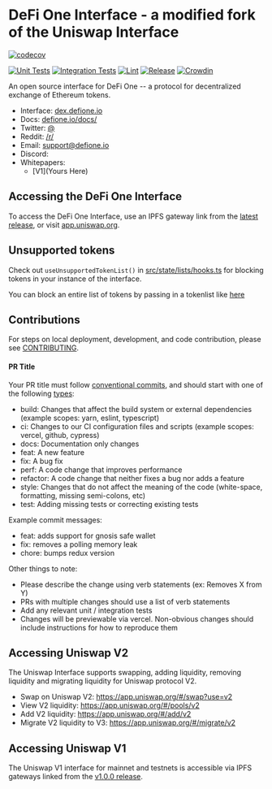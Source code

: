 # DeFi One Interface - a modified fork of the Uniswap Interface

[![codecov](https://codecov.io/gh/Uniswap/interface/branch/main/graph/badge.svg?token=YVT2Y86O82)](https://codecov.io/gh/Uniswap/interface)

[![Unit Tests](https://github.com/DeFi-1/interface/actions/workflows/unit-tests.yaml/badge.svg)](https://github.com/DeFi-1/interface/actions/workflows/unit-tests.yaml)
[![Integration Tests](https://github.com/DeFi-1/interface/actions/workflows/integration-tests.yaml/badge.svg)](https://github.com/DeFi-1/interface/actions/workflows/integration-tests.yaml)
[![Lint](https://github.com/DeFi-1/interface/actions/workflows/lint.yml/badge.svg)](https://github.com/DeFi-1/interface/actions/workflows/lint.yml)
[![Release](https://github.com/DeFi-1/interface/actions/workflows/release.yaml/badge.svg)](https://github.com/DeFi-1/interface/actions/workflows/release.yaml)
[![Crowdin](https://badges.crowdin.net/uniswap-interface/localized.svg)](https://crowdin.com/project/uniswap-interface)

An open source interface for DeFi One -- a protocol for decentralized exchange of Ethereum tokens.

- Interface: [dex.defione.io](https://dex.defione.io)
- Docs: [defione.io/docs/](https://docs.defione.io)
- Twitter: [@](https://twitter.com)
- Reddit: [/r/](https://www.reddit.com/)
- Email: [support@defione.io](mailto:support@defione.io)
- Discord: [](https://discord.com)
- Whitepapers:
  - [V1](Yours Here)
  
## Accessing the DeFi One Interface

To access the DeFi One Interface, use an IPFS gateway link from the
[latest release](https://github.com/DeFi-1/uniswap-interface/releases/latest),
or visit [app.uniswap.org](https://app.uniswap.org).

## Unsupported tokens

Check out `useUnsupportedTokenList()` in [src/state/lists/hooks.ts](./src/state/lists/hooks.ts) for blocking tokens in your instance of the interface.

You can block an entire list of tokens by passing in a tokenlist like [here](./src/constants/lists.ts)

## Contributions

For steps on local deployment, development, and code contribution, please see [CONTRIBUTING](./CONTRIBUTING.md).

#### PR Title
Your PR title must follow [conventional commits](https://www.conventionalcommits.org/en/v1.0.0/#summary), and should start with one of the following [types](https://github.com/angular/angular/blob/22b96b9/CONTRIBUTING.md#type):

- build: Changes that affect the build system or external dependencies (example scopes: yarn, eslint, typescript)
- ci: Changes to our CI configuration files and scripts (example scopes: vercel, github, cypress)
- docs: Documentation only changes
- feat: A new feature
- fix: A bug fix
- perf: A code change that improves performance
- refactor: A code change that neither fixes a bug nor adds a feature
- style: Changes that do not affect the meaning of the code (white-space, formatting, missing semi-colons, etc)
- test: Adding missing tests or correcting existing tests

Example commit messages:

- feat: adds support for gnosis safe wallet
- fix: removes a polling memory leak
- chore: bumps redux version

Other things to note:

- Please describe the change using verb statements (ex: Removes X from Y)
- PRs with multiple changes should use a list of verb statements
- Add any relevant unit / integration tests
- Changes will be previewable via vercel. Non-obvious changes should include instructions for how to reproduce them


## Accessing Uniswap V2

The Uniswap Interface supports swapping, adding liquidity, removing liquidity and migrating liquidity for Uniswap protocol V2.

- Swap on Uniswap V2: <https://app.uniswap.org/#/swap?use=v2>
- View V2 liquidity: <https://app.uniswap.org/#/pools/v2>
- Add V2 liquidity: <https://app.uniswap.org/#/add/v2>
- Migrate V2 liquidity to V3: <https://app.uniswap.org/#/migrate/v2>

## Accessing Uniswap V1

The Uniswap V1 interface for mainnet and testnets is accessible via IPFS gateways
linked from the [v1.0.0 release](https://github.com/DeFi-1/uniswap-interface/releases/tag/v1.0.0).
